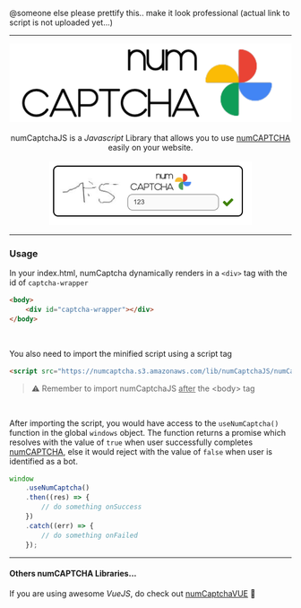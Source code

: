 @someone else please prettify this.. make it look professional (actual link to script is not uploaded yet...)

---

<div align="center">
  <img src="./static/logo.png">
</div>

<br />

<div align="center">numCaptchaJS is a <i>Javascript</i> Library that allows you to use <u>numCAPTCHA</u> easily on your website.</div>

<br />

<div align="center">
  <img src="./static/numCaptcha-1.png">
</div>

---

### Usage

In your index.html, numCaptcha dynamically renders in a `<div>` tag with the id of `captcha-wrapper`

```html
<body>
	<div id="captcha-wrapper"></div>
</body>
```

<br />

You also need to import the minified script using a script tag

```html
<script src="https://numcaptcha.s3.amazonaws.com/lib/numCaptchaJS/numCaptcha-js.min.js"></script>
```

> :warning: Remember to import numCaptchaJS <u>after</u> the \<body\> tag

<br />

After importing the script, you would have access to the `useNumCaptcha()` function in the global `windows` object. The function returns a promise which resolves with the value of `true` when user successfully completes <u>numCAPTCHA</u>, else it would reject with the value of `false` when user is identified as a bot.

```js
window
	.useNumCaptcha()
	.then((res) => {
		// do something onSuccess
	})
	.catch((err) => {
		// do something onFailed
	});
```

---

#### Others numCAPTCHA Libraries...

If you are using awesome _VueJS_, do check out [numCaptchaVUE](https://github.com/Kabbage-Babbage/libraryVUE) :tada:
